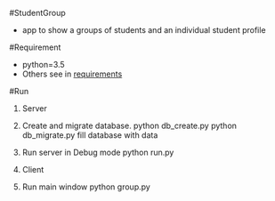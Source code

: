 #StudentGroup
- app to show a groups of students and an individual student profile

#Requirement
* python=3.5
* Others see in [requirements](requirements.txt)

#Run
1. Server
 1. Create and migrate database.
  python db_create.py 
  python db_migrate.py
  fill database with data
 2. Run server in Debug mode
  python run.py

2. Client
 1. Run main window 
  python group.py
